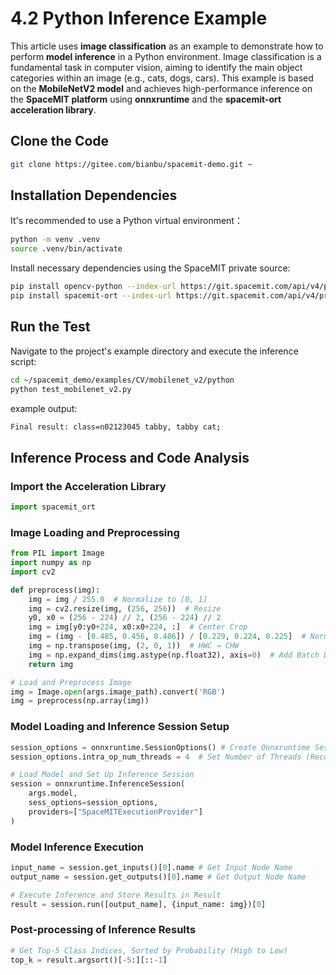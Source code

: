 # 4.2 Python Inference Example

This article uses **image classification** as an example to demonstrate how to perform **model inference** in a Python environment. Image classification is a fundamental task in computer vision, aiming to identify the main object categories within an image (e.g., cats, dogs, cars). This example is based on the **MobileNetV2 model** and achieves high-performance inference on the **SpaceMIT platform** using **onnxruntime** and the **spacemit-ort acceleration library**.

## Clone the Code

```bash
git clone https://gitee.com/bianbu/spacemit-demo.git ~
```

## Installation Dependencies

It's recommended to use a Python virtual environment：

```bash
python -m venv .venv
source .venv/bin/activate
```

Install necessary dependencies using the SpaceMIT private source:

```bash
pip install opencv-python --index-url https://git.spacemit.com/api/v4/projects/33/packages/pypi/simple
pip install spacemit-ort --index-url https://git.spacemit.com/api/v4/projects/33/packages/pypi/simple
```

## Run the Test

Navigate to the project's example directory and execute the inference script:

```bash
cd ~/spacemit_demo/examples/CV/mobilenet_v2/python
python test_mobilenet_v2.py
```

example output:

```bash
Final result: class=n02123045 tabby, tabby cat;
```

## Inference Process and Code Analysis

### Import the Acceleration Library

```python
import spacemit_ort  
```

### Image Loading and Preprocessing

```python
from PIL import Image
import numpy as np
import cv2

def preprocess(img):
    img = img / 255.0  # Normalize to [0, 1]
    img = cv2.resize(img, (256, 256))  # Resize
    y0, x0 = (256 - 224) // 2, (256 - 224) // 2
    img = img[y0:y0+224, x0:x0+224, :]  # Center Crop
    img = (img - [0.485, 0.456, 0.406]) / [0.229, 0.224, 0.225]  # Normalization
    img = np.transpose(img, (2, 0, 1))  # HWC → CHW
    img = np.expand_dims(img.astype(np.float32), axis=0)  # Add Batch Dimension
    return img

# Load and Preprocess Image
img = Image.open(args.image_path).convert('RGB')
img = preprocess(np.array(img))
```

### Model Loading and Inference Session Setup

```python
session_options = onnxruntime.SessionOptions() # Create Onnxruntime Session
session_options.intra_op_num_threads = 4  # Set Number of Threads (Recommended: 4)

# Load Model and Set Up Inference Session
session = onnxruntime.InferenceSession(
    args.model,
    sess_options=session_options,
    providers=["SpaceMITExecutionProvider"]
)
```

### Model Inference Execution

```python
input_name = session.get_inputs()[0].name # Get Input Node Name
output_name = session.get_outputs()[0].name # Get Output Node Name

# Execute Inference and Store Results in Result
result = session.run([output_name], {input_name: img})[0]
```

### Post-processing of Inference Results

```python
# Get Top-5 Class Indices, Sorted by Probability (High to Low)
top_k = result.argsort()[-5:][::-1]
```
